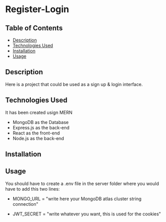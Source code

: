 <h1 align="left"> Register-Login </h1>

## Table of Contents
- [Description](#description)
- [Technologies Used](#technologies-used)
- [Installation](#installation)
- [Usage](#usage)

## Description
Here is a project that could be used as a sign up & login interface.

## Technologies Used
It has been created usign MERN
 - MongoDB as the Database
 - Express.js as the back-end
 - React as the front-end
 - Node.js as the back-end

## Installation


## Usage
You should have to create a .env file in the server folder where you would have to add this two lines:

- MONGO_URL = "write here your MongoDB atlas cluster string connection"

- JWT_SECRET = "write whatever you want, this is used for the cookies"
